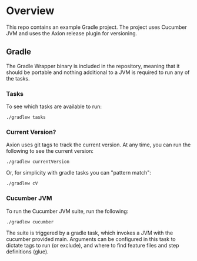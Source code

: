 # Overview

This repo contains an example Gradle project. 
The project uses Cucumber JVM and uses the Axion release plugin for versioning.
 
## Gradle

The Gradle Wrapper binary is included in the repository, meaning that it should be portable and nothing additional to a JVM is required to run any of the tasks.

### Tasks

To see which tasks are available to run:

    ./gradlew tasks
 
### Current Version?

Axion uses git tags to track the current version. At any time, you can run the following to see the current version:

    ./gradlew currentVersion
    
Or, for simplicity with gradle tasks you can "pattern match":
    
    ./gradlew cV

### Cucumber JVM

To run the Cucumber JVM suite, run the following:

    ./gradlew cucumber
    

The suite is triggered by a gradle task, which invokes a JVM with the cucumber provided main.
Arguments can be configured in this task to dictate tags to run (or exclude), and where to find feature files and step definitions (glue).